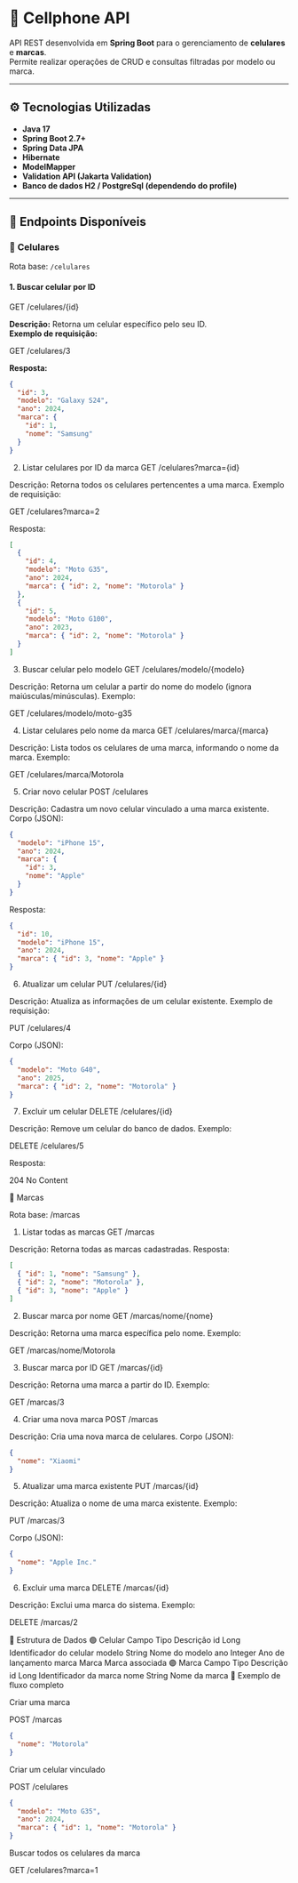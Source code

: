 # 📱 Cellphone API

API REST desenvolvida em **Spring Boot** para o gerenciamento de **celulares** e **marcas**.  
Permite realizar operações de CRUD e consultas filtradas por modelo ou marca.

---

## ⚙️ Tecnologias Utilizadas
- **Java 17**
- **Spring Boot 2.7+**
- **Spring Data JPA**
- **Hibernate**
- **ModelMapper**
- **Validation API (Jakarta Validation)**
- **Banco de dados H2 / PostgreSql (dependendo do profile)**

---

## 🚀 Endpoints Disponíveis

### 🔹 **Celulares**
Rota base: `/celulares`

#### 1. **Buscar celular por ID**

GET /celulares/{id}

**Descrição:** Retorna um celular específico pelo seu ID.  
**Exemplo de requisição:**


GET /celulares/3

**Resposta:**
```json
{
  "id": 3,
  "modelo": "Galaxy S24",
  "ano": 2024,
  "marca": {
    "id": 1,
    "nome": "Samsung"
  }
}
```

2. Listar celulares por ID da marca
GET /celulares?marca={id}


Descrição: Retorna todos os celulares pertencentes a uma marca.
Exemplo de requisição:

GET /celulares?marca=2


Resposta:
```json
[
  {
    "id": 4,
    "modelo": "Moto G35",
    "ano": 2024,
    "marca": { "id": 2, "nome": "Motorola" }
  },
  {
    "id": 5,
    "modelo": "Moto G100",
    "ano": 2023,
    "marca": { "id": 2, "nome": "Motorola" }
  }
]
```

3. Buscar celular pelo modelo
GET /celulares/modelo/{modelo}


Descrição: Retorna um celular a partir do nome do modelo (ignora maiúsculas/minúsculas).
Exemplo:

GET /celulares/modelo/moto-g35

4. Listar celulares pelo nome da marca
GET /celulares/marca/{marca}


Descrição: Lista todos os celulares de uma marca, informando o nome da marca.
Exemplo:

GET /celulares/marca/Motorola

5. Criar novo celular
POST /celulares


Descrição: Cadastra um novo celular vinculado a uma marca existente.
Corpo (JSON):
```json
{
  "modelo": "iPhone 15",
  "ano": 2024,
  "marca": {
    "id": 3,
    "nome": "Apple"
  }
}
```

Resposta:
```json
{
  "id": 10,
  "modelo": "iPhone 15",
  "ano": 2024,
  "marca": { "id": 3, "nome": "Apple" }
}
```
6. Atualizar um celular
PUT /celulares/{id}


Descrição: Atualiza as informações de um celular existente.
Exemplo de requisição:

PUT /celulares/4


Corpo (JSON):
```json
{
  "modelo": "Moto G40",
  "ano": 2025,
  "marca": { "id": 2, "nome": "Motorola" }
}
```
7. Excluir um celular
DELETE /celulares/{id}


Descrição: Remove um celular do banco de dados.
Exemplo:

DELETE /celulares/5


Resposta:

204 No Content

🔹 Marcas

Rota base: /marcas

1. Listar todas as marcas
GET /marcas


Descrição: Retorna todas as marcas cadastradas.
Resposta:
```json
[
  { "id": 1, "nome": "Samsung" },
  { "id": 2, "nome": "Motorola" },
  { "id": 3, "nome": "Apple" }
]
```
2. Buscar marca por nome
GET /marcas/nome/{nome}


Descrição: Retorna uma marca específica pelo nome.
Exemplo:

GET /marcas/nome/Motorola

3. Buscar marca por ID
GET /marcas/{id}


Descrição: Retorna uma marca a partir do ID.
Exemplo:

GET /marcas/3

4. Criar uma nova marca
POST /marcas


Descrição: Cria uma nova marca de celulares.
Corpo (JSON):
```json
{
  "nome": "Xiaomi"
}
```
5. Atualizar uma marca existente
PUT /marcas/{id}


Descrição: Atualiza o nome de uma marca existente.
Exemplo:

PUT /marcas/3


Corpo (JSON):
```json
{
  "nome": "Apple Inc."
}
```
6. Excluir uma marca
DELETE /marcas/{id}


Descrição: Exclui uma marca do sistema.
Exemplo:

DELETE /marcas/2

🧱 Estrutura de Dados
🟢 Celular
Campo	Tipo	Descrição
id	Long	Identificador do celular
modelo	String	Nome do modelo
ano	Integer	Ano de lançamento
marca	Marca	Marca associada
🟣 Marca
Campo	Tipo	Descrição
id	Long	Identificador da marca
nome	String	Nome da marca
🧪 Exemplo de fluxo completo

Criar uma marca

POST /marcas
```json
{
  "nome": "Motorola"
}
```

Criar um celular vinculado

POST /celulares
```json
{
  "modelo": "Moto G35",
  "ano": 2024,
  "marca": { "id": 1, "nome": "Motorola" }
}
```


Buscar todos os celulares da marca

GET /celulares?marca=1

